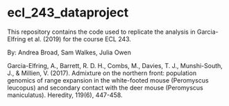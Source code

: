 # ecl_243_dataproject

This repository contains the code used to replicate the analysis in Garcia-Elfring et al. (2019) for the course ECL 243.

By: Andrea Broad, Sam Walkes, Julia Owen 

Garcia-Elfring, A., Barrett, R. D. H., Combs, M., Davies, T. J., Munshi-South, J., & Millien, V. (2017). Admixture on the northern front: population genomics of range expansion in the white-footed mouse (Peromyscus leucopus) and secondary contact with the deer mouse (Peromyscus maniculatus). Heredity, 119(6), 447-458.



